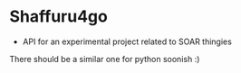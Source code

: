 # Shaffuru4go 
* API for an experimental project related to SOAR thingies

There should be a similar one for python soonish :)
